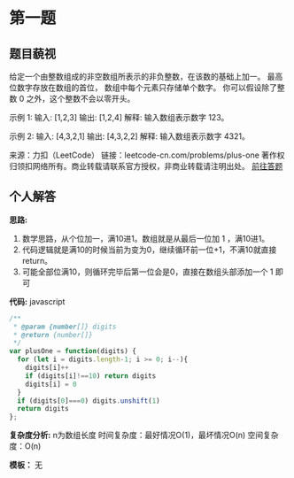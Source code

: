 # 第一题
## 题目藐视
给定一个由整数组成的非空数组所表示的非负整数，在该数的基础上加一。
最高位数字存放在数组的首位， 数组中每个元素只存储单个数字。
你可以假设除了整数 0 之外，这个整数不会以零开头。

示例 1:
输入: [1,2,3]
输出: [1,2,4]
解释: 输入数组表示数字 123。

示例 2:
输入: [4,3,2,1]
输出: [4,3,2,2]
解释: 输入数组表示数字 4321。

来源：力扣（LeetCode）
链接：leetcode-cn.com/problems/plus-one
著作权归领扣网络所有。商业转载请联系官方授权，非商业转载请注明出处。
[前往答题](https://github.com/lisansang/91algorithm/issues/1)

## 个人解答

**思路:**

1. 数学思路，从个位加一，满10进1。数组就是从最后一位加 1 ，满10进1。
2. 代码逻辑就是满10的时候当前为变为0，继续循环前一位+1，不满10就直接return。
3. 可能全部位满10，则循环完毕后第一位会是0，直接在数组头部添加一个  1 即可

**代码:**
javascript
``` javascript
/**
 * @param {number[]} digits
 * @return {number[]}
 */
var plusOne = function(digits) {
  for (let i = digits.length-1; i >= 0; i--){
    digits[i]++
    if (digits[i]!==10) return digits
    digits[i] = 0
  }
  if (digits[0]===0) digits.unshift(1)
  return digits
};
```

**复杂度分析:**
n为数组长度
时间复杂度：最好情况O(1)，最坏情况O(n)
空间复杂度：O(n)

**模板：** 无 